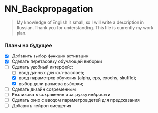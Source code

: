 # NN_Backpropagation
> My knowledge of English is small, so I will write
> a description in Russian. Thank you for understanding.
> This file is currently my work plan.
### Планы на будущее
- [x] Добавить выбор функции активации
- [x] Сделать перетасовку обучающей выборки
- [ ] Сделать удобный интерфейс: 
  - [ ] ввод данных для кол-ва слоев;
  - [x] ввод параметров обучения (alpha, eps, epochs, shuffle);
  - [x] выбор доли размера выборки;
- [ ] Сделать дизайн современным
- [ ] Реализовать сохранение и загрузку нейросети
- [ ] Сделать окно с вводом параметров детей для предсказания
- [ ] Добавить нейрон смещения
